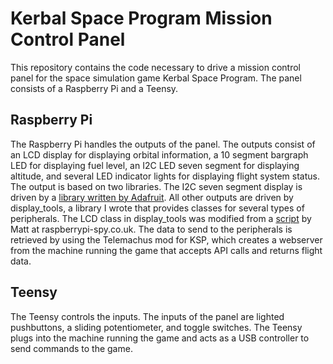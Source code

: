 # Kerbal Space Program Mission Control Panel
This repository contains the code necessary to drive a mission control panel
for the space simulation game Kerbal Space Program. The panel consists of a
Raspberry Pi and a Teensy.

## Raspberry Pi
The Raspberry Pi handles the outputs of the panel. The outputs consist of an
LCD display for displaying orbital information, a 10 segment bargraph LED for
displaying fuel level, an I2C LED seven segment for displaying altitude, and
several LED indicator lights for displaying flight system status. The output
is based on two libraries. The I2C seven segment display is driven by a [library
written by Adafruit](https://github.com/adafruit/Adafruit_Python_LED_Backpack). All other outputs are driven by display_tools, a library
I wrote that provides classes for several types of peripherals. The LCD class
in display_tools was modified from a [script](https://www.raspberrypi-spy.co.uk/2012/07/16x2-lcd-module-control-using-python/) by Matt at raspberrypi-spy.co.uk.
The data to send to the peripherals is retrieved by using the Telemachus mod
for KSP, which creates a webserver from the machine running the game that
accepts API calls and returns flight data.

## Teensy
The Teensy controls the inputs. The inputs of the panel are lighted pushbuttons,
a sliding potentiometer, and toggle switches. The Teensy plugs into the machine
running the game and acts as a USB controller to send commands to the game.
